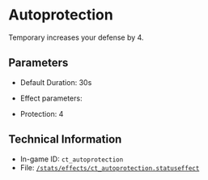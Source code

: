 # Autoprotection

Temporary increases your defense by 4.

## Parameters

- Default Duration: 30s
- Effect parameters: 

- Protection: 4

## Technical Information

- In-game ID: `ct_autoprotection`
- File: [`/stats/effects/ct_autoprotection.statuseffect`](https://github.com/Ceterai/Enternia/blob/main/stats/effects/ct_autoprotection.statuseffect)

